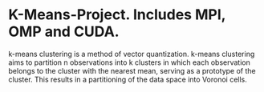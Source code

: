 # K-Means-Project. Includes MPI, OMP and CUDA. 
k-means clustering is a method of vector quantization.
k-means clustering aims to partition n observations into k clusters in which each observation belongs to the cluster with the nearest mean, serving as a prototype of the cluster. This results in a partitioning of the data space into Voronoi cells.
